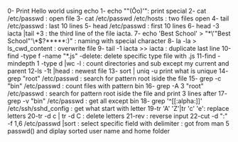 0- Print Hello world using echo
1- echo "\"(Ôo)'": print special
2- cat /etc/passwd : open file
3- cat /etc/passwd /etc/hosts : two files open
4- tail /etc/passwd : last 10 lines
5- head /etc/passwd : first 10 lines
6- head -3 iacta |tail +3 : the third line of the file iacta.
7- echo 'Best School' > "\*\\\'\"Best School\"\'\\\*\$\?\*\*\*\*\*:)" : naming with special character
8- la -la > ls_cwd_content : overwrite file 
9- tail -1 iacta >> iacta : duplicate last line 
10-find -type f -name "*.js" -delete: delete specific type file with .js
11-find -mindepth 1 -type d |wc -l : count directories and sub except my current and parent
12-ls -1t |head : newest file
13- sort | uniq -u print what is unique
14- grep "root" /etc/passwd : search for pattern root iside the file
15- grep -c "bin" /etc/passwd : count files with pattern bin
16- grep -A 3 "root" /etc/passwd : search for pattern root iside the file and print 3 lines after
17- grep -v "bin" /etc/passwd : get all except bin
18- grep '^[[:alpha:]]' /etc/ssh/sshd_config : get what start with letter 
19-tr 'A' 'Z'|tr 'c' 'e': replace letters
20-tr -d c | tr -d C : delete letters
21-rev : reverse input
22-cut -d ":" -f 1,6 /etc/passwd |sort : select specific field with delimiter : got from man 5 passwd() and diplay sorted user name and home folder

